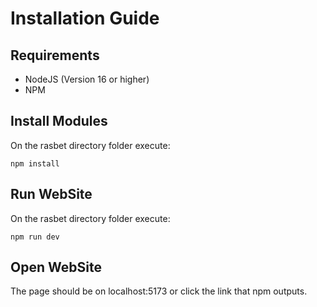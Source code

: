 # Installation Guide

## Requirements

- NodeJS (Version 16 or higher)
- NPM

## Install Modules

On the rasbet directory folder execute:

```
npm install
```

## Run WebSite

On the rasbet directory folder execute:

```
npm run dev
```

## Open WebSite

The page should be on localhost:5173 or click the link that npm outputs.
